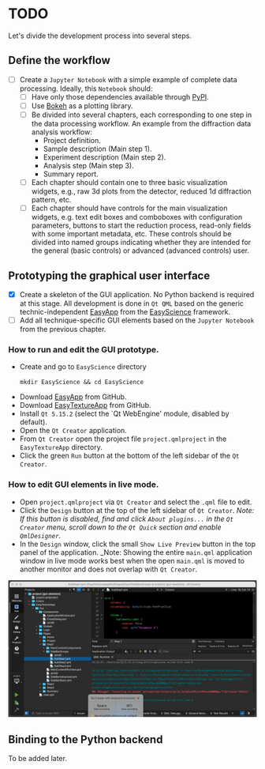 # TODO

Let's divide the development process into several steps.

## Define the workflow

- [ ] Create a `Jupyter Notebook` with a simple example of complete data processing. Ideally, this `Notebook` should:
	- [ ] Have only those dependencies available through [PyPI](https://pypi.org/).
	- [ ] Use [Bokeh](https://bokeh.org/) as a plotting library.
	- [ ] Be divided into several chapters, each corresponding to one step in the data processing workflow. An example from the diffraction data analysis workflow:
		- Project definition.
		- Sample description (Main step 1).
		- Experiment description (Main step 2).
		- Analysis step (Main step 3).
		- Summary report.
	- [ ] Each chapter should contain one to three basic visualization widgets, e.g., raw 3d plots from the detector, reduced 1d diffraction pattern, etc.
	- [ ] Each chapter should have controls for the main visualization widgets, e.g. text edit boxes and comboboxes with configuration parameters, buttons to start the reduction process, read-only fields with some important metadata, etc. These controls should be divided into named groups indicating whether they are intended for the general (basic controls) or advanced (advanced controls) user.
	
## Prototyping the graphical user interface

- [x] Create a skeleton of the GUI application. No Python backend is required at this stage. All development is done in `Qt QML` based on the generic technic-independent [EasyApp](https://github.com/EasyScience/easyApp) from the [EasyScience](https://github.com/EasyScience) framework.
- [ ] Add all technique-specific GUI elements based on the `Jupyter Notebook` from the previous chapter.

### How to run and edit the GUI prototype.

* Create and go to `EasyScience` directory
  ```
  mkdir EasyScience && cd EasyScience
  ```
* Download [EasyApp](https://github.com/EasyScience/easyApp) from GitHub.
* Download [EasyTextureApp](https://github.com/EasyScience/EasyTextureApp) from GitHub.
* Install `Qt 5.15.2` (select the `Qt WebEngine' module, disabled by default).
* Open the `Qt Creator` application.
* From `Qt Creator` open the project file `project.qmlproject` in the `EasyTextureApp` directory.
* Click the green `Run` button at the bottom of the left sidebar of the `Qt Creator`.

### How to edit GUI elements in live mode.

* Open `project.qmlproject` via `Qt Creator` and select the `.qml` file to edit.
* Click the `Design` button at the top of the left sidebar of `Qt Creator`. _Note: If this button is disabled, find and click `About plugins...` in the `Qt Creator` menu, scroll down to the `Qt Quick` section and enable `QmlDesigner`._
* In the `Design` window, click the small `Show Live Preview` button in the top panel of the application. _Note: Showing the entire `main.qml` application window in live mode works best when the open `main.qml` is moved to another monitor and does not overlap with `Qt Creator`.

![](./resources/images/qml_live-view.gif)

## Binding to the Python backend

To be added later.